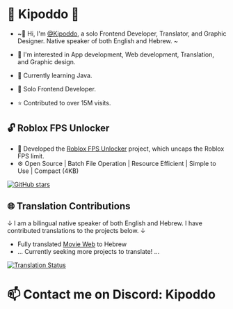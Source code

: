 # 🐸 Kipoddo 🐸

- ~👋 Hi, I'm [@Kipoddo](https://github.com/Kipoddo), a solo Frontend Developer, Translator, and Graphic Designer. Native speaker of both English and Hebrew. ~

- 👀 I'm interested in App development, Web development, Translation, and Graphic design.
- 🌱 Currently learning Java.
- 🔨 Solo Frontend Developer.
- ⭐ Contributed to over 15M visits.

## 🔓 Roblox FPS Unlocker

- 🔨 Developed the [Roblox FPS Unlocker](https://github.com/Kipoddo/RobloxFPSunlocker) project, which uncaps the Roblox FPS limit.
- ⚙️ Open Source | Batch File Operation | Resource Efficient | Simple to Use | Compact (4KB)

[![GitHub stars](https://img.shields.io/github/stars/Kipoddo/RobloxFPSunlocker.svg?style=social&label=Star&maxAge=2592000)](https://github.com/Kipoddo/RobloxFPSunlocker)


## 🌐 Translation Contributions

↓ I am a bilingual native speaker of both English and Hebrew. I have contributed translations to the projects below. ↓

- Fully translated [Movie Web](https://github.com/movie-web) to Hebrew
- ... Currently seeking more projects to translate! ...

[![Translation Status](https://img.shields.io/badge/translations-100%25-brightgreen.svg)](https://weblate.movie-web.app/projects/movie-web/website/he/)

# 📫 Contact me on Discord: **Kipoddo**
